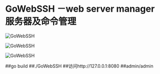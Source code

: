 GoWebSSH －web server manager 服务器及命令管理
====
![GoWebSSH](http://i12.tietuku.com/21466ff0ec742d6d.jpg) 

![GoWebSSH](http://i5.tietuku.com/6e3aa6de243e98d5s.jpg) 

![GoWebSSH](http://i5.tietuku.com/be906e657da9a32b.jpg) 

##go build
##./GoWebSSH
##访问http://127.0.0.1:8080
##admin/admin
